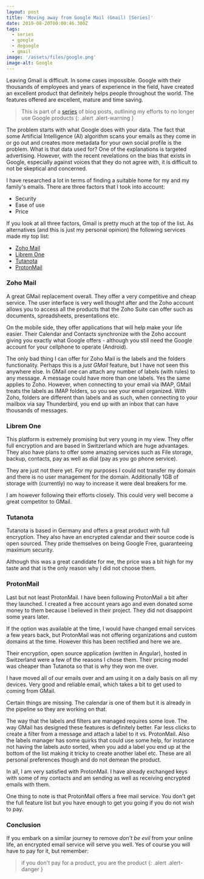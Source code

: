```yaml
---
layout: post
title: 'Moving away from Google Mail (Gmail) [Series]'
date: 2019-08-20T00:00:46.300Z
tags:
  - series
  - google
  - degoogle
  - gmail
image: '/assets/files/google.png'
image-alt: Google
---
```

Leaving Gmail is difficult. In some cases impossible. Google with their thousands of employees and years of experience in the field, have created an excellent product that definitely helps people throughout the world. The features offered are excellent, mature and time saving. 
<!--more-->

> This is part of a [series](/post/moving-away-from-google-series/) of blog posts, outlining my efforts to no longer use Google products
{: .alert .alert-warning }

The problem starts with what Google does with your data. The fact that some Artificial Intelligence (AI) algorithm scans your emails as they come in or go out and creates more metadata for your own social profile is the problem. What is that data used for? One of the explanations is targeted advertising. However, with the recent revelations on the bias that exists in Google, especially against voices that they do not agree with, it is difficult to not be skeptical and concerned. 

I have researched a lot in terms of finding a suitable home for my and my family's emails. There are three factors that I took into account:

- Security
- Ease of use
- Price

If you look at all three factors, Gmail is pretty much at the top of the list. As alternatives (and this is just my personal opinion) the following services made my top list:
- [Zoho Mail](https://mail.zoho.com)
- [Librem One](https://librem.one)
- [Tutanota](https://tutanota.com)
- [ProtonMail](https://protonmail.com)

### Zoho Mail
A great GMail replacement overall. They offer a very competitive and cheap service. The user interface is very well thought after and the Zoho account allows you to access all the products that the Zoho Suite can offer such as documents, spreadsheets, presentations etc.

On the mobile side, they offer applications that will help make your life easier. Their Calendar and Contacts synchronize with the Zoho account giving you exactly what Google offers - although you still need the Google account for your cellphone to operate (Android).

The only bad thing I can offer for Zoho Mail is the labels and the folders functionality. Perhaps this is a _just GMail_ feature, but I have not seen this anywhere else. In GMail one can attach any number of labels (with rules) to any message. A message could have more than one labels. Yes the same applies to Zoho. However, when connecting to your email via IMAP, GMail treats the labels as IMAP folders, so you see your email organized. With Zoho, folders are different than labels and as such, when connecting to your mailbox via say Thunderbird, you end up with an inbox that can have thousands of messages.

### Librem One
This platform is extremely promising but very young in my view. They offer full encryption and are based in Switzerland which are huge advantages. They also have plans to offer some amazing services such as File storage, backup, contacts, pay as well as dial (pay as you go phone service).

They are just not there yet. For my purposes I could not transfer my domain and there is no user management for the domain. Additionally 1GB of storage with (currently) no way to increase it were deal breakers for me.

I am however following their efforts closely. This could very well become a great competitor to GMail.

### Tutanota

Tutanota is based in Germany and offers a great product with full encryption. They also have an encrypted calendar and their source code is open sourced. They pride themselves on being Google Free, guaranteeing maximum security.

Although this was a great candidate for me, the price was a bit high for my taste and that is the only reason why I did not choose them.

### ProtonMail

Last but not least ProtonMail. I have been following ProtonMail a bit after they launched. I created a free account years ago and even donated some money to them because I believed in their project. They did not disappoint some years later.

If the option was available at the time, I would have changed email services a few years back, but ProtonMail was not offering organizations and custom domains at the time. However this has been rectified and here we are. 

Their encryption, open source application (written in Angular), hosted in Switzerland were a few of the reasons I chose them. Their pricing model was cheaper than Tutanota so that is why they won me over. 

I have moved all of our emails over and am using it on a daily basis on all my devices. Very good and reliable email, which takes a bit to get used to coming from GMail.

Certain things are missing. The calendar is one of them but it is already in the pipeline so they are working on that.

The way that the labels and filters are managed requires some love. The way GMail has designed these features is definitely better. Far less clicks to create a filter from a message and attach a label to it vs. ProtonMail. Also the labels manager has some quirks that could use some help, for instance not having the labels auto sorted, when you add a label you end up at the bottom of the list making it tricky to create another label etc. These are all personal preferences though and do not demean the product.

In all, I am very satisfied with ProtonMail. I have already exchanged keys with some of my contacts and am sending as well as receiving encrypted emails with them.

One thing to note is that ProtonMail offers a free mail service. You don't get the full feature list but you have enough to get you going if you do not wish to pay.

### Conclusion
If you embark on a similar journey to remove _don't be evil_ from your online life, an encrypted email service will serve you well. Yes of course you will have to pay for it, but remember:

> if you don't pay for a product, you are the product
{: .alert .alert-danger }
